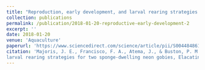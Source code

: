 ```yaml
---
title: "Reproduction, early development, and larval rearing strategies for two sponge-dwelling neon gobies, Elacatinus lori and E. colini."
collection: publications
permalink: /publication/2018-01-20-reproductive-early-development-2
excerpt: ''
date: 2018-01-20
venue: 'Aquaculture'
paperurl: 'https://www.sciencedirect.com/science/article/pii/S0044848617302491'
citation: 'Majoris, J. E., Francisco, F. A., Atema, J., & Buston, P. M. (2018). &quot;Reproduction, early development, and
larval rearing strategies for two sponge-dwelling neon gobies, Elacatinus lori and E. colini..&quot; <i>Aquaculture</i>._483_ , 286-295.'
---
```



